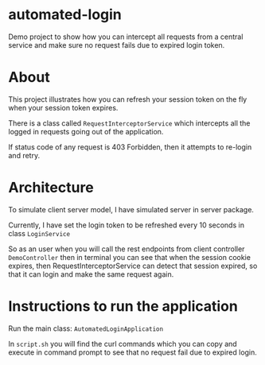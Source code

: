 # automated-login
Demo project to show how you can intercept all requests from a central service and make sure no request fails due to expired login token.

# About
This project illustrates how you can refresh your session token on the fly when your session token expires.

There is a class called `RequestInterceptorService` which intercepts all the logged in requests going out of the application.

If status code of any request is 403 Forbidden, then it attempts to re-login and retry.

# Architecture
To simulate client server model, I have simulated server in server package.

Currently, I have set the login token to be refreshed every 10 seconds in class `LoginService`

So as an user when you will call the rest endpoints from client controller `DemoController` then in terminal you can see that when the session cookie expires, then RequestInterceptorService can detect that session expired, so that it can login and make the same request again.

# Instructions to run the application
Run the main class: `AutomatedLoginApplication`

In `script.sh` you will find the curl commands which you can copy and execute in command prompt to see that no request fail due to expired login.
